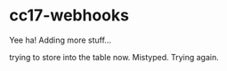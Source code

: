 # cc17-webhooks

Yee ha!
Adding more stuff...

trying to store into the table now.
Mistyped. Trying again.
